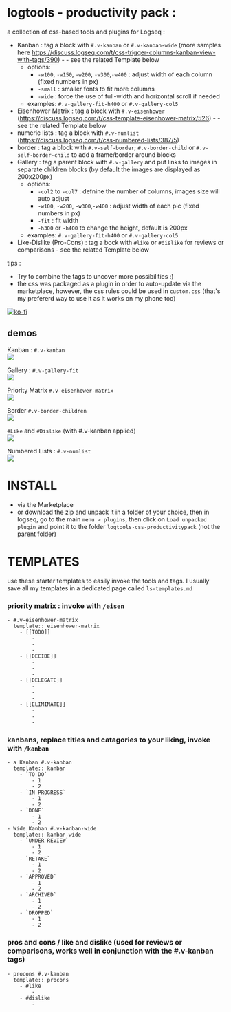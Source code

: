 # logtools - productivity pack :

a collection of css-based tools and plugins for Logseq :

- Kanban : tag a block with `#.v-kanban` or `#.v-kanban-wide` (more samples here https://discuss.logseq.com/t/css-trigger-columns-kanban-view-with-tags/390) - - see the related Template below
   - options: 
        - `-w100`, `-w150`, `-w200`, `-w300`,`-w400` : adjust width of each column (fixed numbers in px)
        - `-small` : smaller fonts to fit more columns
        - `-wide` : force the use of full-width and horizontal scroll if needed
    - examples: `#.v-gallery-fit-h400` or `#.v-gallery-col5`
- Eisenhower Matrix : tag a block with `#.v-eisenhower` (https://discuss.logseq.com/t/css-template-eisenhower-matrix/526) - - see the related Template below
- numeric lists : tag a block with `#.v-numlist` (https://discuss.logseq.com/t/css-numbered-lists/387/5)
- border : tag a block with `#.v-self-border`; `#.v-border-child` or `#.v-self-border-child` to add a frame/border around blocks
- Gallery : tag a parent block with `#.v-gallery` and put links to images in separate children blocks (by default the images are displayed as 200x200px)
    - options: 
        - `-col2` to `-col7` : defnine the number of columns, images size will auto adjust
        - `-w100`, `-w200`, `-w300`,`-w400` : adjust width of each pic (fixed numbers in px)
        - `-fit` : fit width 
        - `-h300` or `-h400` to change the height, default is 200px
    - examples: `#.v-gallery-fit-h400` or `#.v-gallery-col5`
- Like-Dislike (Pro-Cons) : tag a bock with `#like` or `#dislike` for reviews or comparisons - see the related Template below

tips : 
- Try to combine the tags to uncover more possibilities :)
- the css was packaged as a plugin in order to auto-update via the marketplace, however, the css rules could be used in `custom.css` (that's my prefererd way to use it as it works on my phone too)

[![ko-fi](https://ko-fi.com/img/githubbutton_sm.svg)](https://ko-fi.com/O5O1BN89Y)

## demos
Kanban : `#.v-kanban`<br>
<img src="https://user-images.githubusercontent.com/4605693/156956422-9eab8cee-7fbb-4e65-81de-5097c1b96f89.png" max-width="600px">

Gallery : `#.v-gallery-fit`<br>
<img src="https://user-images.githubusercontent.com/4605693/156956622-fc96e39a-4240-4c22-a4e2-a37cd7b75126.png" max-width="600px">

Priority Matrix  `#.v-eisenhower-matrix`<br>
<img src="https://user-images.githubusercontent.com/4605693/156956223-a9cf13d8-4aa5-4f17-9726-9f5c5a49a3f7.png" max-width="600px">

Border `#.v-border-children`<br>
<img src="https://user-images.githubusercontent.com/4605693/156955395-0004e961-4d18-4dc8-9621-8b4168c91b05.png" max-width="600px">

`#Like` and `#Dislike` (with #.v-kanban applied)<br>
<img src="https://user-images.githubusercontent.com/4605693/156959797-88fbfbeb-fd02-48fb-9e4e-6a72974a1f24.png" wmax-idth="600px">

Numbered Lists : `#.v-numlist` <br>
<img src="https://user-images.githubusercontent.com/4605693/157914206-e1220ef0-e14e-47b8-8ded-d86aa5a422b8.png" max-width="600px">

# INSTALL

* via the Marketplace
* or download the zip and unpack it in a folder of your choice, then in logseq, go to the main `menu > plugins`, then click on `Load unpacked plugin` and point it to the folder `logtools-css-productivitypack` (not the parent folder)

# TEMPLATES

use these starter templates to easily invoke the tools and tags. I usually save all my templates in a dedicated page called `ls-templates.md`
### priority matrix : invoke with `/eisen`
```
- #.v-eisenhower-matrix
  template:: eisenhower-matrix
	- [[TODO]]
		-
		-
		-
	- [[DECIDE]]
		-
		-
		-
	- [[DELEGATE]]
		-
		-
		-
	- [[ELIMINATE]]
		-
		-
		-
```
### kanbans, replace titles and catagories to your liking, invoke with `/kanban`
```
- a Kanban #.v-kanban
  template:: kanban
	- `TO DO`
		- 1
		- 2
	- `IN PROGRESS`
		- 1
		- 2
	- `DONE`
		- 1
		- 2
- Wide Kanban #.v-kanban-wide
  template:: kanban-wide
	- `UNDER REVIEW`
		- 1
		- 2
	- `RETAKE`
		- 1
		- 2
	- `APPROVED`
		- 1
		- 2
	- `ARCHIVED`
		- 1
		- 2
	- `DROPPED`
		- 1
		- 2
```
### pros and cons / like and dislike (used for reviews or comparisons, works well in conjunction with the #.v-kanban tags)
```
- procons #.v-kanban
  template:: procons
	- #like
		-
	- #dislike
		-
```
